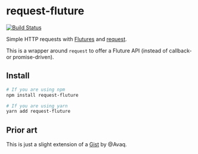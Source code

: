 # request-fluture
[![Build Status](https://travis-ci.org/bfncs/request-fluture.svg?branch=master)](https://travis-ci.org/bfncs/request-fluture)

Simple HTTP requests with [Flutures](https://github.com/fluture-js/Fluture) and [request](https://github.com/request/request).

This is a wrapper around `request` to offer a Fluture API (instead of callback- or promise-driven).


## Install

```bash
# If you are using npm
npm install request-fluture

# If you are using yarn
yarn add request-fluture
```


## Prior art

This is just a slight extension of a [Gist](https://gist.github.com/Avaq/e7083ffc7972bb1d4c88239b51eb4a79) by @Avaq.